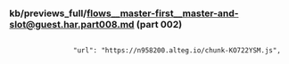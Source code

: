 ### kb/previews_full/flows__master-first__master-and-slot@guest.har.part008.md (part 002)

```md

                "url": "https://n958200.alteg.io/chunk-KO722YSM.js",
```

```
